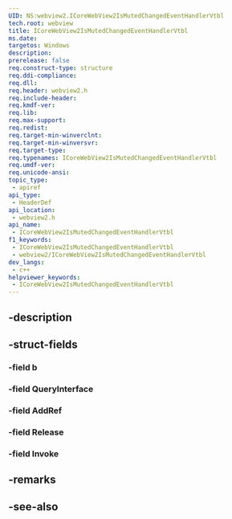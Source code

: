 ```yaml
---
UID: NS:webview2.ICoreWebView2IsMutedChangedEventHandlerVtbl
tech.root: webview
title: ICoreWebView2IsMutedChangedEventHandlerVtbl
ms.date: 
targetos: Windows
description: 
prerelease: false
req.construct-type: structure
req.ddi-compliance: 
req.dll: 
req.header: webview2.h
req.include-header: 
req.kmdf-ver: 
req.lib: 
req.max-support: 
req.redist: 
req.target-min-winverclnt: 
req.target-min-winversvr: 
req.target-type: 
req.typenames: ICoreWebView2IsMutedChangedEventHandlerVtbl
req.umdf-ver: 
req.unicode-ansi: 
topic_type:
 - apiref
api_type:
 - HeaderDef
api_location:
 - webview2.h
api_name:
 - ICoreWebView2IsMutedChangedEventHandlerVtbl
f1_keywords:
 - ICoreWebView2IsMutedChangedEventHandlerVtbl
 - webview2/ICoreWebView2IsMutedChangedEventHandlerVtbl
dev_langs:
 - c++
helpviewer_keywords:
 - ICoreWebView2IsMutedChangedEventHandlerVtbl
---
```


## -description

## -struct-fields

### -field b

### -field QueryInterface

### -field AddRef

### -field Release

### -field Invoke

## -remarks

## -see-also

